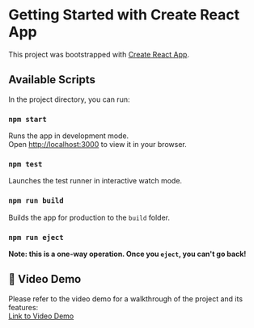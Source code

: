 # Getting Started with Create React App

This project was bootstrapped with [Create React App](https://github.com/facebook/create-react-app).

## Available Scripts

In the project directory, you can run:

### `npm start`

Runs the app in development mode.\
Open [http://localhost:3000](http://localhost:3000) to view it in your browser.

### `npm test`

Launches the test runner in interactive watch mode.

### `npm run build`

Builds the app for production to the `build` folder.

### `npm run eject`

**Note: this is a one-way operation. Once you `eject`, you can't go back!**

## 🎥 Video Demo

Please refer to the video demo for a walkthrough of the project and its features:  
[Link to Video Demo](https://drive.google.com/file/d/1UW93y5ep9p8tGh2bvl1qtbX1LcjSxjE7/view?usp=sharing)

